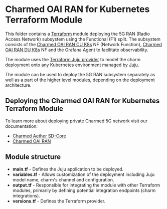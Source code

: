 # Charmed OAI RAN for Kubernetes Terraform Module

This folder contains a [Terraform][Terraform] module deploying the 5G RAN (Radio Access Network) subsystem using the Functional (F1) split.
The subsystem consists of the [Charmed OAI RAN CU K8s][Charmed OAI RAN CU K8s] NF (Network Function), [Charmed OAI RAN DU K8s][Charmed OAI RAN DU K8s] NF and the Grafana Agent to facilitate observability.

The module uses the [Terraform Juju provider][Terraform Juju provider] to model the charm deployment onto any Kubernetes environment managed by [Juju][Juju].

The module can be used to deploy the 5G RAN subsystem separately as well as a part of the higher level modules, depending on the deployment architecture.

## Deploying the Charmed OAI RAN for Kubernetes Terraform Module

To learn more about deploying private Charmed 5G network visit our documentation:
- [Charmed Aether SD-Core][Charmed Aether SD-Core]
- [Charmed OAI RAN][Charmed OAI RAN]

## Module structure

- **main.tf** - Defines the Juju application to be deployed.
- **variables.tf** - Allows customization of the deployment including Juju model name, charm's channel and configuration.
- **output.tf** - Responsible for integrating the module with other Terraform modules, primarily by defining potential integration endpoints (charm integrations).
- **versions.tf** - Defines the Terraform provider.

[Terraform]: https://www.terraform.io/
[Terraform Juju provider]: https://registry.terraform.io/providers/juju/juju/latest
[Juju]: https://juju.is
[Charmed OAI RAN CU K8s]: https://charmhub.io/oai-ran-cu-k8s
[Charmed OAI RAN DU K8s]: https://charmhub.io/oai-ran-du-k8s
[Charmed Aether SD-Core]: https://canonical-charmed-aether-sd-core.readthedocs-hosted.com/en/latest/tutorials
[Charmed OAI RAN]: https://canonical-charmed-oai-ran.readthedocs-hosted.com/en/latest/tutorials
